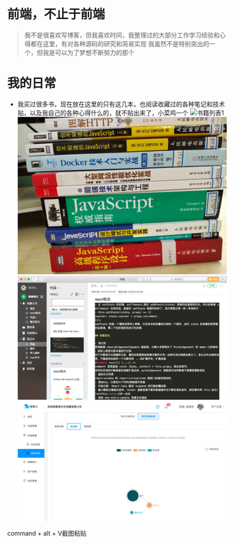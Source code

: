 # 前端，不止于前端

> 我不是很喜欢写博客，但我喜欢时间，我整理过的大部分工作学习经验和心得都在这里，有对各种源码的研究和简易实现
> 我虽然不是特别突出的一个，但我是可以为了梦想不断努力的那个

# 我的日常

- 我买过很多书，现在放在这里的只有这几本，也阅读收藏过的各种笔记和技术贴，以及我自己的各种心得什么的，就不贴出来了，小菜鸡一个
![书籍列表1](https://oola-web.oss-cn-shenzhen.aliyuncs.com/oolaimgs/oolam/alt.png)
![书籍列表2](./markdown/WechatIMG371.jpeg)
![笔记](markdown/2020-07-10-12-47-41.png)
![智推云脉络图](markdown/2020-07-10-14-31-53.png)

command + alt + V截图粘贴
